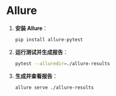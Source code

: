 # Allure

1. **安装 Allure**：
   ```sh
   pip install allure-pytest
   ```

2. **运行测试并生成报告**：
   ```sh
   pytest --alluredir=./allure-results
   ```

3. **生成并查看报告**：
   ```sh
   allure serve ./allure-results
   ```